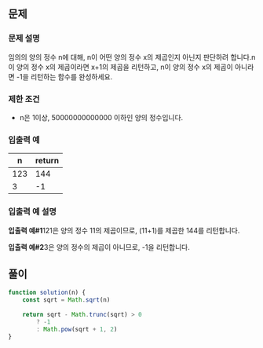 ## 문제

### 문제 설명

임의의 양의 정수 n에 대해, n이 어떤 양의 정수 x의 제곱인지 아닌지 판단하려 합니다.n이 양의 정수 x의 제곱이라면 x+1의 제곱을 리턴하고, n이 양의 정수 x의 제곱이 아니라면 -1을 리턴하는 함수를 완성하세요.

### 제한 조건

- n은 1이상, 50000000000000 이하인 양의 정수입니다.

### 입출력 예

| n | return |
| - | ------ |
| 123 | 144 |
| 3 | -1 |

### 입출력 예 설명

**입출력 예#1**121은 양의 정수 11의 제곱이므로, (11+1)를 제곱한 144를 리턴합니다.

**입출력 예#2**3은 양의 정수의 제곱이 아니므로, -1을 리턴합니다.

## 풀이

```javascript
function solution(n) {
    const sqrt = Math.sqrt(n)
    
    return sqrt - Math.trunc(sqrt) > 0
        ? -1
        : Math.pow(sqrt + 1, 2)
}
```
